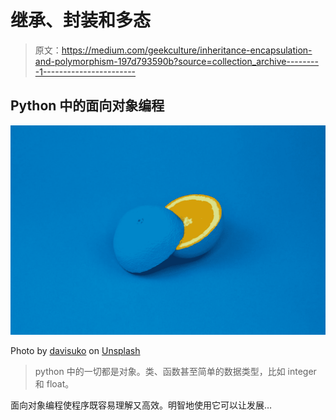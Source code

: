 # 继承、封装和多态

> 原文：<https://medium.com/geekculture/inheritance-encapsulation-and-polymorphism-197d793590b?source=collection_archive---------1----------------------->

## Python 中的面向对象编程

![](img/23a472b1ca4cbee3d77eaf54120fa093.png)

Photo by [davisuko](https://unsplash.com/@davisuko?utm_source=medium&utm_medium=referral) on [Unsplash](https://unsplash.com?utm_source=medium&utm_medium=referral)

> python 中的一切都是对象。类、函数甚至简单的数据类型，比如 integer 和 float。

面向对象编程使程序既容易理解又高效。明智地使用它可以让发展…